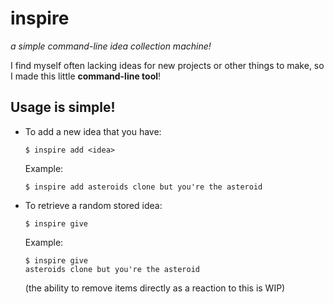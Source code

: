 # inspire

*a simple command-line idea collection machine!*


I find myself often lacking ideas for new projects or other things to make, so I made this little **command-line tool**!


## Usage is simple!

* To add a new idea that you have:

    ```
    $ inspire add <idea>
    ```

    Example:

    ```
    $ inspire add asteroids clone but you're the asteroid
    ```

* To retrieve a random stored idea:
    
    ```
    $ inspire give
    ```

    Example:

    ```
    $ inspire give
    asteroids clone but you're the asteroid
    ```

    (the ability to remove items directly as a reaction to this is WIP)


